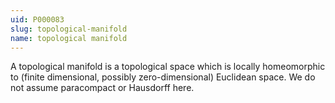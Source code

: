 ```yaml
---
uid: P000083
slug: topological-manifold
name: topological manifold
---
```

A topological manifold is a topological space which is locally homeomorphic to (finite dimensional, possibly zero-dimensional) Euclidean space. We do not assume paracompact or Hausdorff here.
